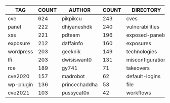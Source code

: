 |    TAG    | COUNT |    AUTHOR     | COUNT |    DIRECTORY     | COUNT | SEVERITY | COUNT |  TYPE   | COUNT |
|-----------|-------|---------------|-------|------------------|-------|----------|-------|---------|-------|
| cve       |   624 | pikpikcu      |   243 | cves             |   631 | info     |   592 | http    |  1785 |
| panel     |   222 | dhiyaneshdk   |   240 | vulnerabilities  |   281 | high     |   504 | file    |    46 |
| xss       |   221 | pdteam        |   196 | exposed-panels   |   225 | medium   |   398 | network |    38 |
| exposure  |   212 | daffainfo     |   160 | exposures        |   182 | critical |   230 | dns     |    11 |
| wordpress |   203 | geeknik       |   149 | technologies     |   160 | low      |   161 |         |       |
| lfi       |   203 | dwisiswant0   |   131 | misconfiguration |   125 |          |       |         |       |
| rce       |   189 | gy741         |    71 | takeovers        |    71 |          |       |         |       |
| cve2020   |   157 | madrobot      |    62 | default-logins   |    51 |          |       |         |       |
| wp-plugin |   136 | princechaddha |    53 | file             |    46 |          |       |         |       |
| cve2021   |   103 | pussycat0x    |    42 | workflows        |    35 |          |       |         |       |
